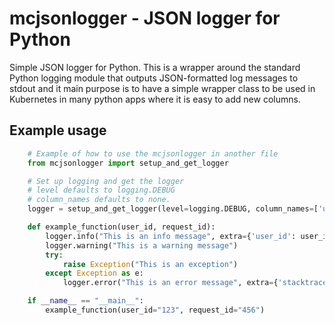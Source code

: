 # mcjsonlogger - JSON logger for Python

Simple JSON logger for Python. This is a wrapper around the standard Python
logging module that outputs JSON-formatted log messages to stdout and it main purpose is to 
have a simple wrapper class to be used in Kubernetes in many python apps where it is
easy to add new columns.

## Example usage
    
```python
    # Example of how to use the mcjsonlogger in another file
    from mcjsonlogger import setup_and_get_logger

    # Set up logging and get the logger
    # level defaults to logging.DEBUG
    # column_names defaults to none.
    logger = setup_and_get_logger(level=logging.DEBUG, column_names=['user_id', 'request_id'])

    def example_function(user_id, request_id):
        logger.info("This is an info message", extra={'user_id': user_id, 'request_id': request_id})
        logger.warning("This is a warning message")
        try:
            raise Exception("This is an exception")
        except Exception as e:
            logger.error("This is an error message", extra={'stacktrace': traceback.format_exc()})        

    if __name__ == "__main__":
        example_function(user_id="123", request_id="456")
```
